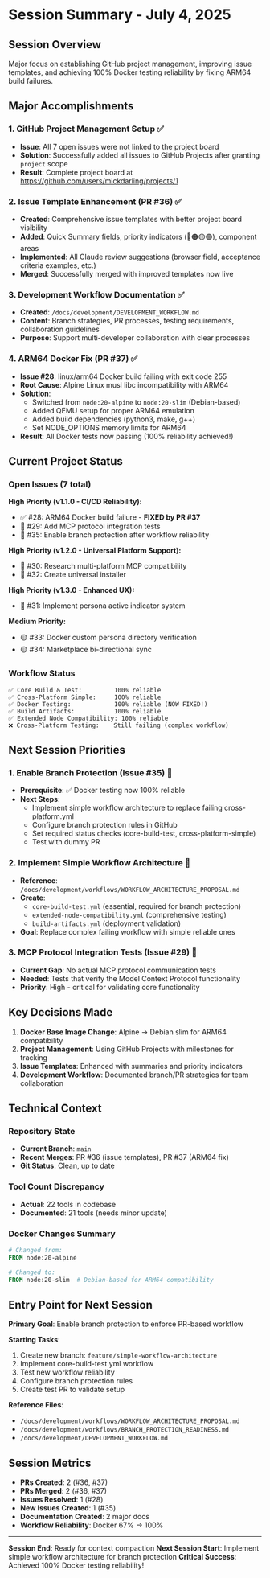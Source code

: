 # Session Summary - July 4, 2025

## Session Overview
Major focus on establishing GitHub project management, improving issue templates, and achieving 100% Docker testing reliability by fixing ARM64 build failures.

## Major Accomplishments

### 1. GitHub Project Management Setup ✅
- **Issue**: All 7 open issues were not linked to the project board
- **Solution**: Successfully added all issues to GitHub Projects after granting `project` scope
- **Result**: Complete project board at https://github.com/users/mickdarling/projects/1

### 2. Issue Template Enhancement (PR #36) ✅
- **Created**: Comprehensive issue templates with better project board visibility
- **Added**: Quick Summary fields, priority indicators (🔴🟠🟡🟢), component areas
- **Implemented**: All Claude review suggestions (browser field, acceptance criteria examples, etc.)
- **Merged**: Successfully merged with improved templates now live

### 3. Development Workflow Documentation ✅
- **Created**: `/docs/development/DEVELOPMENT_WORKFLOW.md`
- **Content**: Branch strategies, PR processes, testing requirements, collaboration guidelines
- **Purpose**: Support multi-developer collaboration with clear processes

### 4. ARM64 Docker Fix (PR #37) ✅
- **Issue #28**: linux/arm64 Docker build failing with exit code 255
- **Root Cause**: Alpine Linux musl libc incompatibility with ARM64
- **Solution**: 
  - Switched from `node:20-alpine` to `node:20-slim` (Debian-based)
  - Added QEMU setup for proper ARM64 emulation
  - Added build dependencies (python3, make, g++)
  - Set NODE_OPTIONS memory limits for ARM64
- **Result**: All Docker tests now passing (100% reliability achieved!)

## Current Project Status

### Open Issues (7 total)
**High Priority (v1.1.0 - CI/CD Reliability):**
- ✅ #28: ARM64 Docker build failure - **FIXED by PR #37**
- 🔴 #29: Add MCP protocol integration tests
- 🔴 #35: Enable branch protection after workflow reliability

**High Priority (v1.2.0 - Universal Platform Support):**
- 🔴 #30: Research multi-platform MCP compatibility
- 🔴 #32: Create universal installer

**High Priority (v1.3.0 - Enhanced UX):**
- 🔴 #31: Implement persona active indicator system

**Medium Priority:**
- 🟡 #33: Docker custom persona directory verification
- 🟡 #34: Marketplace bi-directional sync

### Workflow Status
```
✅ Core Build & Test:         100% reliable
✅ Cross-Platform Simple:     100% reliable  
✅ Docker Testing:            100% reliable (NOW FIXED!)
✅ Build Artifacts:           100% reliable
✅ Extended Node Compatibility: 100% reliable
❌ Cross-Platform Testing:    Still failing (complex workflow)
```

## Next Session Priorities

### 1. Enable Branch Protection (Issue #35) 🔴
- **Prerequisite**: ✅ Docker testing now 100% reliable
- **Next Steps**:
  - Implement simple workflow architecture to replace failing cross-platform.yml
  - Configure branch protection rules in GitHub
  - Set required status checks (core-build-test, cross-platform-simple)
  - Test with dummy PR

### 2. Implement Simple Workflow Architecture 🔴
- **Reference**: `/docs/development/workflows/WORKFLOW_ARCHITECTURE_PROPOSAL.md`
- **Create**:
  - `core-build-test.yml` (essential, required for branch protection)
  - `extended-node-compatibility.yml` (comprehensive testing)
  - `build-artifacts.yml` (deployment validation)
- **Goal**: Replace complex failing workflow with simple reliable ones

### 3. MCP Protocol Integration Tests (Issue #29) 🔴
- **Current Gap**: No actual MCP protocol communication tests
- **Needed**: Tests that verify the Model Context Protocol functionality
- **Priority**: High - critical for validating core functionality

## Key Decisions Made

1. **Docker Base Image Change**: Alpine → Debian slim for ARM64 compatibility
2. **Project Management**: Using GitHub Projects with milestones for tracking
3. **Issue Templates**: Enhanced with summaries and priority indicators
4. **Development Workflow**: Documented branch/PR strategies for team collaboration

## Technical Context

### Repository State
- **Current Branch**: `main`
- **Recent Merges**: PR #36 (issue templates), PR #37 (ARM64 fix)
- **Git Status**: Clean, up to date

### Tool Count Discrepancy
- **Actual**: 22 tools in codebase
- **Documented**: 21 tools (needs minor update)

### Docker Changes Summary
```dockerfile
# Changed from:
FROM node:20-alpine

# Changed to:
FROM node:20-slim  # Debian-based for ARM64 compatibility
```

## Entry Point for Next Session

**Primary Goal**: Enable branch protection to enforce PR-based workflow

**Starting Tasks**:
1. Create new branch: `feature/simple-workflow-architecture`
2. Implement core-build-test.yml workflow
3. Test new workflow reliability
4. Configure branch protection rules
5. Create test PR to validate setup

**Reference Files**:
- `/docs/development/workflows/WORKFLOW_ARCHITECTURE_PROPOSAL.md`
- `/docs/development/workflows/BRANCH_PROTECTION_READINESS.md`
- `/docs/development/DEVELOPMENT_WORKFLOW.md`

## Session Metrics
- **PRs Created**: 2 (#36, #37)
- **PRs Merged**: 2 (#36, #37)  
- **Issues Resolved**: 1 (#28)
- **New Issues Created**: 1 (#35)
- **Documentation Created**: 2 major docs
- **Workflow Reliability**: Docker 67% → 100%

---

**Session End**: Ready for context compaction
**Next Session Start**: Implement simple workflow architecture for branch protection
**Critical Success**: Achieved 100% Docker testing reliability!